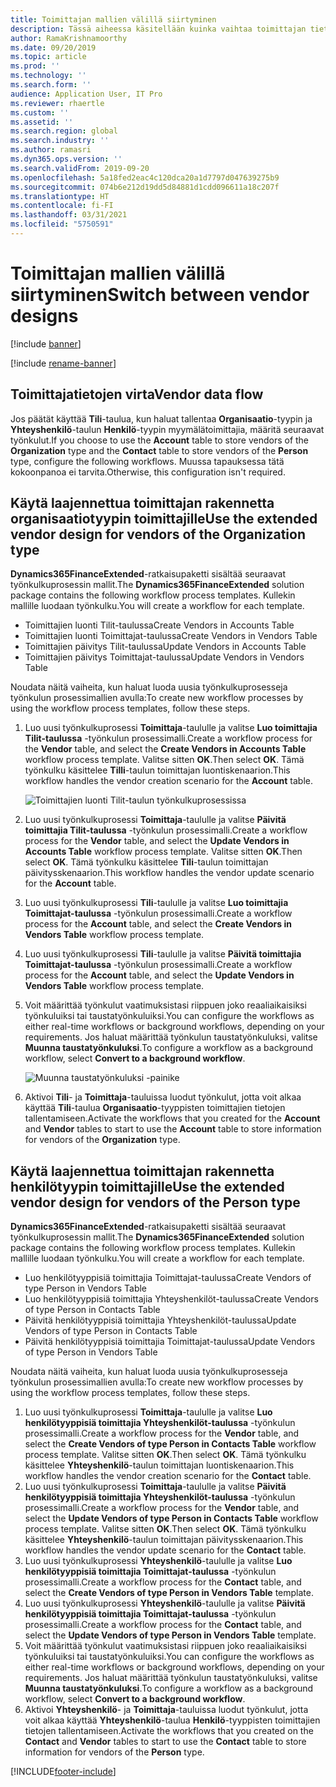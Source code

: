 ```yaml
---
title: Toimittajan mallien välillä siirtyminen
description: Tässä aiheessa käsitellään kuinka vaihtaa toimittajan tietojen integrointia Finance and Operations -sovellusten ja Dataversen välillä.
author: RamaKrishnamoorthy
ms.date: 09/20/2019
ms.topic: article
ms.prod: ''
ms.technology: ''
ms.search.form: ''
audience: Application User, IT Pro
ms.reviewer: rhaertle
ms.custom: ''
ms.assetid: ''
ms.search.region: global
ms.search.industry: ''
ms.author: ramasri
ms.dyn365.ops.version: ''
ms.search.validFrom: 2019-09-20
ms.openlocfilehash: 5a18fed2eac4c120dca20a1d7797d047639275b9
ms.sourcegitcommit: 074b6e212d19dd5d84881d1cdd096611a18c207f
ms.translationtype: HT
ms.contentlocale: fi-FI
ms.lasthandoff: 03/31/2021
ms.locfileid: "5750591"
---
```

# <a name="switch-between-vendor-designs"></a><span data-ttu-id="77738-103">Toimittajan mallien välillä siirtyminen</span><span class="sxs-lookup"><span data-stu-id="77738-103">Switch between vendor designs</span></span>

[!include [banner](../../includes/banner.md)]

[!include [rename-banner](~/includes/cc-data-platform-banner.md)]



## <a name="vendor-data-flow"></a><span data-ttu-id="77738-104">Toimittajatietojen virta</span><span class="sxs-lookup"><span data-stu-id="77738-104">Vendor data flow</span></span> 

<span data-ttu-id="77738-105">Jos päätät käyttää **Tili**-taulua, kun haluat tallentaa **Organisaatio**-tyypin ja **Yhteyshenkilö**-taulun **Henkilö**-tyypin myymälätoimittajia, määritä seuraavat työnkulut.</span><span class="sxs-lookup"><span data-stu-id="77738-105">If you choose to use the **Account** table to store vendors of the **Organization** type and the **Contact** table to store vendors of the **Person** type, configure the following workflows.</span></span> <span data-ttu-id="77738-106">Muussa tapauksessa tätä kokoonpanoa ei tarvita.</span><span class="sxs-lookup"><span data-stu-id="77738-106">Otherwise, this configuration isn't required.</span></span>

## <a name="use-the-extended-vendor-design-for-vendors-of-the-organization-type"></a><span data-ttu-id="77738-107">Käytä laajennettua toimittajan rakennetta organisaatiotyypin toimittajille</span><span class="sxs-lookup"><span data-stu-id="77738-107">Use the extended vendor design for vendors of the Organization type</span></span>

<span data-ttu-id="77738-108">**Dynamics365FinanceExtended**-ratkaisupaketti sisältää seuraavat työnkulkuprosessin mallit.</span><span class="sxs-lookup"><span data-stu-id="77738-108">The **Dynamics365FinanceExtended** solution package contains the following workflow process templates.</span></span> <span data-ttu-id="77738-109">Kullekin mallille luodaan työnkulku.</span><span class="sxs-lookup"><span data-stu-id="77738-109">You will create a workflow for each template.</span></span>

+ <span data-ttu-id="77738-110">Toimittajien luonti Tilit-taulussa</span><span class="sxs-lookup"><span data-stu-id="77738-110">Create Vendors in Accounts Table</span></span>
+ <span data-ttu-id="77738-111">Toimittajien luonti Toimittajat-taulussa</span><span class="sxs-lookup"><span data-stu-id="77738-111">Create Vendors in Vendors Table</span></span>
+ <span data-ttu-id="77738-112">Toimittajien päivitys Tilit-taulussa</span><span class="sxs-lookup"><span data-stu-id="77738-112">Update Vendors in Accounts Table</span></span>
+ <span data-ttu-id="77738-113">Toimittajien päivitys Toimittajat-taulussa</span><span class="sxs-lookup"><span data-stu-id="77738-113">Update Vendors in Vendors Table</span></span>

<span data-ttu-id="77738-114">Noudata näitä vaiheita, kun haluat luoda uusia työnkulkuprosesseja työnkulun prosessimallien avulla:</span><span class="sxs-lookup"><span data-stu-id="77738-114">To create new workflow processes by using the workflow process templates, follow these steps.</span></span>

1. <span data-ttu-id="77738-115">Luo uusi työnkulkuprosessi **Toimittaja**-taululle ja valitse **Luo toimittajia Tilit-taulussa** -työnkulun prosessimalli.</span><span class="sxs-lookup"><span data-stu-id="77738-115">Create a workflow process for the **Vendor** table, and select the **Create Vendors in Accounts Table** workflow process template.</span></span> <span data-ttu-id="77738-116">Valitse sitten **OK**.</span><span class="sxs-lookup"><span data-stu-id="77738-116">Then select **OK**.</span></span> <span data-ttu-id="77738-117">Tämä työnkulku käsittelee **Tilli**-taulun toimittajan luontiskenaarion.</span><span class="sxs-lookup"><span data-stu-id="77738-117">This workflow handles the vendor creation scenario for the **Account** table.</span></span>

    ![Toimittajien luonti Tilit-taulun työnkulkuprosessissa](media/create_process.png)

2. <span data-ttu-id="77738-119">Luo uusi työnkulkuprosessi **Toimittaja**-taululle ja valitse **Päivitä toimittajia Tilit-taulussa** -työnkulun prosessimalli.</span><span class="sxs-lookup"><span data-stu-id="77738-119">Create a workflow process for the **Vendor** table, and select the **Update Vendors in Accounts Table** workflow process template.</span></span> <span data-ttu-id="77738-120">Valitse sitten **OK**.</span><span class="sxs-lookup"><span data-stu-id="77738-120">Then select **OK**.</span></span> <span data-ttu-id="77738-121">Tämä työnkulku käsittelee **Tili**-taulun toimittajan päivitysskenaarion.</span><span class="sxs-lookup"><span data-stu-id="77738-121">This workflow handles the vendor update scenario for the **Account** table.</span></span>
3. <span data-ttu-id="77738-122">Luo uusi työnkulkuprosessi **Tili**-taululle ja valitse **Luo toimittajia Toimittajat-taulussa** -työnkulun prosessimalli.</span><span class="sxs-lookup"><span data-stu-id="77738-122">Create a workflow process for the **Account** table, and select the **Create Vendors in Vendors Table** workflow process template.</span></span>
4. <span data-ttu-id="77738-123">Luo uusi työnkulkuprosessi **Tili**-taululle ja valitse **Päivitä toimittajia Toimittajat-taulussa** -työnkulun prosessimalli.</span><span class="sxs-lookup"><span data-stu-id="77738-123">Create a workflow process for the **Account** table, and select the **Update Vendors in Vendors Table** workflow process template.</span></span>
5. <span data-ttu-id="77738-124">Voit määrittää työnkulut vaatimuksistasi riippuen joko reaaliaikaisiksi työnkuluiksi tai taustatyönkuluiksi.</span><span class="sxs-lookup"><span data-stu-id="77738-124">You can configure the workflows as either real-time workflows or background workflows, depending on your requirements.</span></span> <span data-ttu-id="77738-125">Jos haluat määrittää työnkulun taustatyönkuluksi, valitse **Muunna taustatyönkuluksi**.</span><span class="sxs-lookup"><span data-stu-id="77738-125">To configure a workflow as a background workflow, select **Convert to a background workflow**.</span></span>

    ![Muunna taustatyönkuluksi -painike](media/background_workflow.png)

6. <span data-ttu-id="77738-127">Aktivoi **Tili**- ja **Toimittaja**-tauluissa luodut työnkulut, jotta voit alkaa käyttää **Tili**-taulua **Organisaatio**-tyyppisten toimittajien tietojen tallentamiseen.</span><span class="sxs-lookup"><span data-stu-id="77738-127">Activate the workflows that you created for the **Account** and **Vendor** tables to start to use the **Account** table to store information for vendors of the **Organization** type.</span></span>

## <a name="use-the-extended-vendor-design-for-vendors-of-the-person-type"></a><span data-ttu-id="77738-128">Käytä laajennettua toimittajan rakennetta henkilötyypin toimittajille</span><span class="sxs-lookup"><span data-stu-id="77738-128">Use the extended vendor design for vendors of the Person type</span></span>

<span data-ttu-id="77738-129">**Dynamics365FinanceExtended**-ratkaisupaketti sisältää seuraavat työnkulkuprosessin mallit.</span><span class="sxs-lookup"><span data-stu-id="77738-129">The **Dynamics365FinanceExtended** solution package contains the following workflow process templates.</span></span> <span data-ttu-id="77738-130">Kullekin mallille luodaan työnkulku.</span><span class="sxs-lookup"><span data-stu-id="77738-130">You will create a workflow for each template.</span></span>

+ <span data-ttu-id="77738-131">Luo henkilötyyppisiä toimittajia Toimittajat-taulussa</span><span class="sxs-lookup"><span data-stu-id="77738-131">Create Vendors of type Person in Vendors Table</span></span>
+ <span data-ttu-id="77738-132">Luo henkilötyyppisiä toimittajia Yhteyshenkilöt-taulussa</span><span class="sxs-lookup"><span data-stu-id="77738-132">Create Vendors of type Person in Contacts Table</span></span>
+ <span data-ttu-id="77738-133">Päivitä henkilötyyppisiä toimittajia Yhteyshenkilöt-taulussa</span><span class="sxs-lookup"><span data-stu-id="77738-133">Update Vendors of type Person in Contacts Table</span></span>
+ <span data-ttu-id="77738-134">Päivitä henkilötyyppisiä toimittajia Toimittajat-taulussa</span><span class="sxs-lookup"><span data-stu-id="77738-134">Update Vendors of type Person in Vendors Table</span></span>

<span data-ttu-id="77738-135">Noudata näitä vaiheita, kun haluat luoda uusia työnkulkuprosesseja työnkulun prosessimallien avulla:</span><span class="sxs-lookup"><span data-stu-id="77738-135">To create new workflow processes by using the workflow process templates, follow these steps.</span></span>

1. <span data-ttu-id="77738-136">Luo uusi työnkulkuprosessi **Toimittaja**-taululle ja valitse **Luo henkilötyyppisiä toimittajia Yhteyshenkilöt-taulussa** -työnkulun prosessimalli.</span><span class="sxs-lookup"><span data-stu-id="77738-136">Create a workflow process for the **Vendor** table, and select the **Create Vendors of type Person in Contacts Table** workflow process template.</span></span> <span data-ttu-id="77738-137">Valitse sitten **OK**.</span><span class="sxs-lookup"><span data-stu-id="77738-137">Then select **OK**.</span></span> <span data-ttu-id="77738-138">Tämä työnkulku käsittelee **Yhteyshenkilö**-taulun toimittajan luontiskenaarion.</span><span class="sxs-lookup"><span data-stu-id="77738-138">This workflow handles the vendor creation scenario for the **Contact** table.</span></span>
2. <span data-ttu-id="77738-139">Luo uusi työnkulkuprosessi **Toimittaja**-taululle ja valitse **Päivitä henkilötyyppisiä toimittajia Yhteyshenkilöt-taulussa** -työnkulun prosessimalli.</span><span class="sxs-lookup"><span data-stu-id="77738-139">Create a workflow process for the **Vendor** table, and select the **Update Vendors of type Person in Contacts Table** workflow process template.</span></span> <span data-ttu-id="77738-140">Valitse sitten **OK**.</span><span class="sxs-lookup"><span data-stu-id="77738-140">Then select **OK**.</span></span> <span data-ttu-id="77738-141">Tämä työnkulku käsittelee **Yhteyshenkilö**-taulun toimittajan päivitysskenaarion.</span><span class="sxs-lookup"><span data-stu-id="77738-141">This workflow handles the vendor update scenario for the **Contact** table.</span></span>
3. <span data-ttu-id="77738-142">Luo uusi työnkulkuprosessi **Yhteyshenkilö**-taululle ja valitse **Luo henkilötyyppisiä toimittajia Toimittajat-taulussa** -työnkulun prosessimalli.</span><span class="sxs-lookup"><span data-stu-id="77738-142">Create a workflow process for the **Contact** table, and select the **Create Vendors of type Person in Vendors Table** template.</span></span>
4. <span data-ttu-id="77738-143">Luo uusi työnkulkuprosessi **Yhteyshenkilö**-taululle ja valitse **Päivitä henkilötyyppisiä toimittajia Toimittajat-taulussa** -työnkulun prosessimalli.</span><span class="sxs-lookup"><span data-stu-id="77738-143">Create a workflow process for the **Contact** table, and select the **Update Vendors of type Person in Vendors Table** template.</span></span>
5. <span data-ttu-id="77738-144">Voit määrittää työnkulut vaatimuksistasi riippuen joko reaaliaikaisiksi työnkuluiksi tai taustatyönkuluiksi.</span><span class="sxs-lookup"><span data-stu-id="77738-144">You can configure the workflows as either real-time workflows or background workflows, depending on your requirements.</span></span> <span data-ttu-id="77738-145">Jos haluat määrittää työnkulun taustatyönkuluksi, valitse **Muunna taustatyönkuluksi**.</span><span class="sxs-lookup"><span data-stu-id="77738-145">To configure a workflow as a background workflow, select **Convert to a background workflow**.</span></span>
6. <span data-ttu-id="77738-146">Aktivoi **Yhteyshenkilö**- ja **Toimittaja**-tauluissa luodut työnkulut, jotta voit alkaa käyttää **Yhteyshenkilö**-taulua **Henkilö**-tyyppisten toimittajien tietojen tallentamiseen.</span><span class="sxs-lookup"><span data-stu-id="77738-146">Activate the workflows that you created on the **Contact** and **Vendor** tables to start to use the **Contact** table to store information for vendors of the **Person** type.</span></span>


[!INCLUDE[footer-include](../../../../includes/footer-banner.md)]